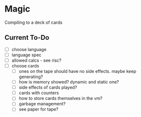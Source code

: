 # Magic

Compiling to a deck of cards

## Current To-Do

- [ ] choose language
- [ ] language spec
- [ ] allowed calcs - see risc?
- [ ] choose cards
    - [ ] ones on the tape should have no side effects. maybe keep generating?
    - [ ] how is memory showed? dynamic and static one?
    - [ ] side effects of cards played?
    - [ ] cards with counters
    - [ ] how to store cards themselves in the vm?
    - [ ] garbage management?
    - [ ] see paper for tape? 
